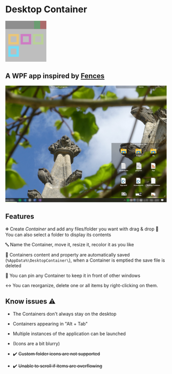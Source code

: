 # Desktop Container
![icone](images/icone.png)
## A WPF app inspired by [Fences](https://www.stardock.com/products/fences/)

![icone](images/screenshot.png)

## Features
➕ Create *Container* and add any files/folder you want with drag & drop
🔗 You can also select a folder to display its contents

🔤 Name the Container, move it, resize it, recolor it as you like

💾 Containers content and property are automatically saved (`%AppData%\DesktopContainer\`), when a Container is emptied the save file is deleted

📌 You can pin any Container to keep it in front of other windows

↔️ You can reorganize, delete one or all items by right-clicking on them.

## Know issues ⚠️
- The Containers don't always stay on the desktop
- Containers appearing in "Alt + Tab"
- Multiple instances of the application can be launched
- (Icons are a bit blurry)

- ✔️ ~~Custom folder icons are not supported~~
- ✔️ ~~Unable to scroll if items are overflowing~~
